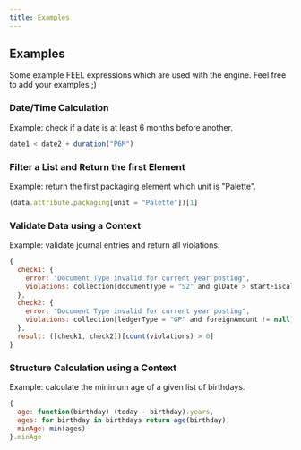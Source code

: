 ```yaml
---
title: Examples
---
```


## Examples

Some example FEEL expressions which are used with the engine. Feel free to add your examples ;)

### Date/Time Calculation

Example: check if a date is at least 6 months before another.

```js
date1 < date2 + duration("P6M")
```

### Filter a List and Return the first Element

Example: return the first packaging element which unit is "Palette".

```js
(data.attribute.packaging[unit = "Palette"])[1]
```

### Validate Data using a Context

Example: validate journal entries and return all violations.

```js
{
  check1: {
    error: "Document Type invalid for current year posting",
    violations: collection[documentType = "S2" and glDate > startFiscalYear] 
  },
  check2: {
    error: "Document Type invalid for current year posting",
    violations: collection[ledgerType = "GP" and foreignAmount != null] 
  },
  result: ([check1, check2])[count(violations) > 0] 
}
```

### Structure Calculation using a Context

Example: calculate the minimum age of a given list of birthdays.

```js
{
  age: function(birthday) (today - birthday).years,
  ages: for birthday in birthdays return age(birthday),
  minAge: min(ages)
}.minAge
```

